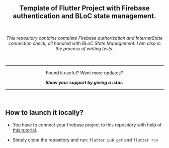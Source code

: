 <h2 align = "center"> Template of Flutter Project with Firebase authentication and BLoC state management.</h2>


<br>
<p align = "center">
  <i>
    This repository contains complete Firebase authorization and InternetState connection check, all handled with BLoC State Management. 
    I am also in the process of writing tests.
  </i>
</p>

<br/>

---

<p align="center">
  Found it useful? Want more updates?
</p>

<p align = "center">
  <b> <i> Show your support by giving a :star: </b> </i>
</p>

---


<br/>

## How to launch it locally?

* You have to connect your firebase project to this repository with help of <a href="https://firebase.google.com/docs/flutter/setup"> this tutorial</a>.

* Simply clone the repository and run: `flutter pub get` and `flutter run`

